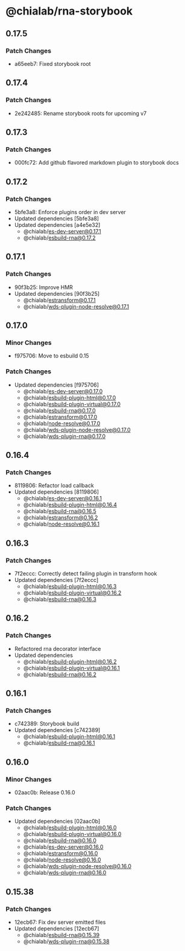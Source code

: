 # @chialab/rna-storybook

## 0.17.5

### Patch Changes

- a65eeb7: Fixed storybook root

## 0.17.4

### Patch Changes

- 2e242485: Rename storybook roots for upcoming v7

## 0.17.3

### Patch Changes

- 000fc72: Add github flavored markdown plugin to storybook docs

## 0.17.2

### Patch Changes

- 5bfe3a8: Enforce plugins order in dev server
- Updated dependencies [5bfe3a8]
- Updated dependencies [a4e5e32]
  - @chialab/es-dev-server@0.17.1
  - @chialab/esbuild-rna@0.17.2

## 0.17.1

### Patch Changes

- 90f3b25: Improve HMR
- Updated dependencies [90f3b25]
  - @chialab/estransform@0.17.1
  - @chialab/wds-plugin-node-resolve@0.17.1

## 0.17.0

### Minor Changes

- f975706: Move to esbuild 0.15

### Patch Changes

- Updated dependencies [f975706]
  - @chialab/es-dev-server@0.17.0
  - @chialab/esbuild-plugin-html@0.17.0
  - @chialab/esbuild-plugin-virtual@0.17.0
  - @chialab/esbuild-rna@0.17.0
  - @chialab/estransform@0.17.0
  - @chialab/node-resolve@0.17.0
  - @chialab/wds-plugin-node-resolve@0.17.0
  - @chialab/wds-plugin-rna@0.17.0

## 0.16.4

### Patch Changes

- 8119806: Refactor load callback
- Updated dependencies [8119806]
  - @chialab/es-dev-server@0.16.1
  - @chialab/esbuild-plugin-html@0.16.4
  - @chialab/esbuild-rna@0.16.5
  - @chialab/estransform@0.16.2
  - @chialab/node-resolve@0.16.1

## 0.16.3

### Patch Changes

- 7f2eccc: Correctly detect failing plugin in transform hook
- Updated dependencies [7f2eccc]
  - @chialab/esbuild-plugin-html@0.16.3
  - @chialab/esbuild-plugin-virtual@0.16.2
  - @chialab/esbuild-rna@0.16.3

## 0.16.2

### Patch Changes

- Refactored rna decorator interface
- Updated dependencies
  - @chialab/esbuild-plugin-html@0.16.2
  - @chialab/esbuild-plugin-virtual@0.16.1
  - @chialab/esbuild-rna@0.16.2

## 0.16.1

### Patch Changes

- c742389: Storybook build
- Updated dependencies [c742389]
  - @chialab/esbuild-plugin-html@0.16.1
  - @chialab/esbuild-rna@0.16.1

## 0.16.0

### Minor Changes

- 02aac0b: Release 0.16.0

### Patch Changes

- Updated dependencies [02aac0b]
  - @chialab/esbuild-plugin-html@0.16.0
  - @chialab/esbuild-plugin-virtual@0.16.0
  - @chialab/esbuild-rna@0.16.0
  - @chialab/es-dev-server@0.16.0
  - @chialab/estransform@0.16.0
  - @chialab/node-resolve@0.16.0
  - @chialab/wds-plugin-node-resolve@0.16.0
  - @chialab/wds-plugin-rna@0.16.0

## 0.15.38

### Patch Changes

- 12ecb67: Fix dev server emitted files
- Updated dependencies [12ecb67]
  - @chialab/esbuild-rna@0.15.39
  - @chialab/wds-plugin-rna@0.15.38
